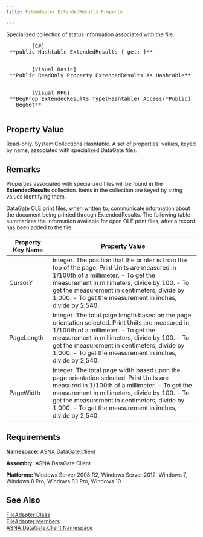 ```yaml
---
title: FileAdapter.ExtendedResults Property

---
```


Specialized collection of status information associated with the file.
<pre class="syntax">
        <span class="lang">[C#]</span>
 **public Hashtable ExtendedResults { get; }** 
      </pre>
<pre class="syntax">
        <span class="lang">[Visual Basic] </span>
 **Public ReadOnly Property ExtendedResults As Hashtable** 
      </pre>
<pre class="syntax">
        <span class="lang">[Visual RPG]</span>
 **BegProp ExtendedResults Type(Hashtable) Access(*Public)
   BegGet** 
      </pre>

## Property Value

Read-only. System.Collections.Hashtable. A set of properties' values, keyed by name, associated with specialized DataGate files. 
## Remarks

Properties associated with specialized files will be found in the **ExtendedResults** collection. Items in the collection are keyed by string values identifying them.

DataGate OLE print files, when written to, communicate information about the document being printed through ExtendedResults. The following table summarizes the information available for open OLE print files, after a record has been added to the file.
<br />



| Property Key Name | Property Value |
| ---- | ---- |
| CursorY | Integer. The position that the printer is from the top of the page. Print Units are measured in 1/100th of a millimeter.  - To get the measurement in millimeters, divide by 100. - To get the measurement in centimeters, divide by 1,000. - To get the measurement in inches, divide by 2,540. |
| PageLength | Integer. The total page length based on the page orientation selected. Print Units are measured in 1/100th of a millimeter.  - To get the measurement in millimeters, divide by 100. - To get the measurement in centimeters, divide by 1,000. - To get the measurement in inches, divide by 2,540. |
| PageWidth | Integer. The total page width based upon the page orientation selected. Print Units are measured in 1/100th of a millimeter.  - To get the measurement in millimeters, divide by 100. - To get the measurement in centimeters, divide by 1,000. - To get the measurement in inches, divide by 2,540. |



## Requirements

**Namespace:** [ASNA.DataGate.Client](datagate-client-namespace.html) 

**Assembly:** ASNA DataGate Client

**Platforms:** Windows Server 2008 R2, Windows Server 2012, Windows 7, Windows 8 Pro, Windows 8.1 Pro, Windows 10
## See Also


[FileAdapter Class](file-adapter-class.html)
      <br />
[FileAdapter Members](file-adapter-members.html)
      <br />
[ASNA.DataGate.Client Namespace](datagate-client-namespace.html)

